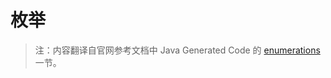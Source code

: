 枚举
=========

> 注：内容翻译自官网参考文档中 Java Generated Code 的 [enumerations](https://developers.google.com/protocol-buffers/docs/reference/java-generated#enum) 一节。



